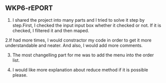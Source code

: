 ##  WKP6-rEPORT

1. I shared the project into many parts and I tried to solve it step by step.First, I checked the input input box whether it checked or not. If it is checked, I filtered it and then maped.

2.If had more times, I would constractor my code in order to get it more understandable and neater. And also, I would add more comments.

3. The most changelling part for me was to add the menu into the order list.

4. I would like more explanation about reduce method if it is possible please.
